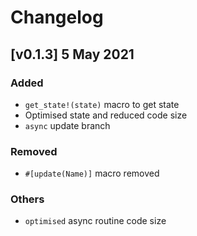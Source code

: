 # Changelog

## [v0.1.3] 5 May 2021

### Added

- `get_state!(state)` macro to get state
- Optimised state and reduced code size
- `async` update branch

### Removed

- `#[update(Name)]` macro removed


### Others

- `optimised` async routine code size

